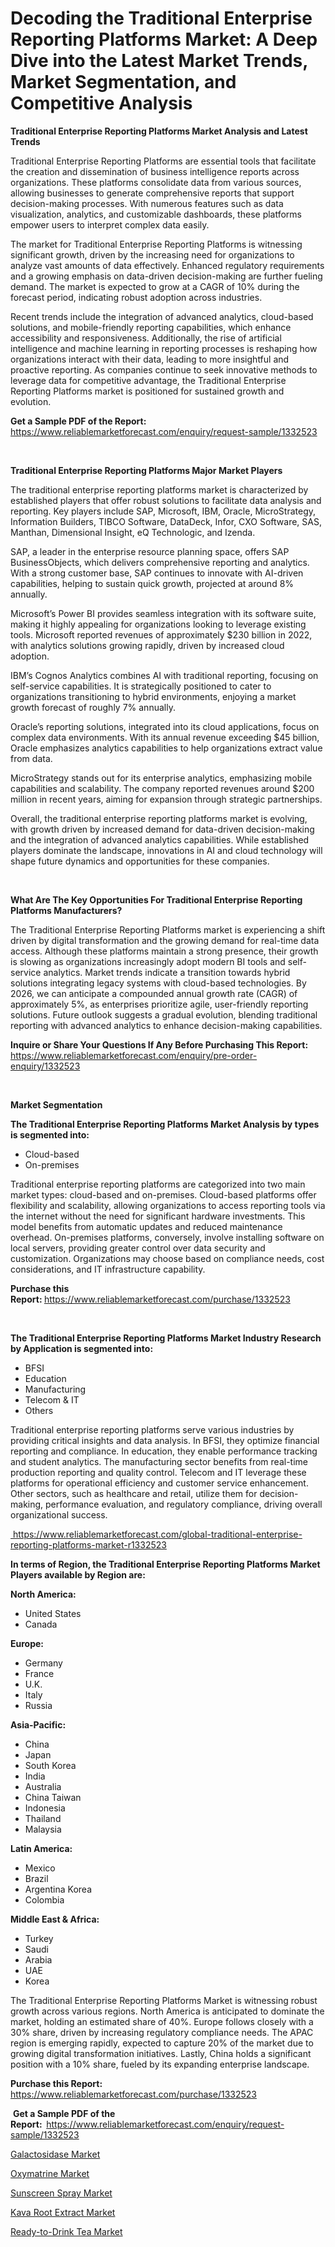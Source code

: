 <p><h1>Decoding the Traditional Enterprise Reporting Platforms Market: A Deep Dive into the Latest Market Trends, Market Segmentation, and Competitive Analysis</h1></p><p><strong>Traditional Enterprise Reporting Platforms Market Analysis and Latest Trends</strong></p>
<p><p>Traditional Enterprise Reporting Platforms are essential tools that facilitate the creation and dissemination of business intelligence reports across organizations. These platforms consolidate data from various sources, allowing businesses to generate comprehensive reports that support decision-making processes. With numerous features such as data visualization, analytics, and customizable dashboards, these platforms empower users to interpret complex data easily.</p><p>The market for Traditional Enterprise Reporting Platforms is witnessing significant growth, driven by the increasing need for organizations to analyze vast amounts of data effectively. Enhanced regulatory requirements and a growing emphasis on data-driven decision-making are further fueling demand. The market is expected to grow at a CAGR of 10% during the forecast period, indicating robust adoption across industries.</p><p>Recent trends include the integration of advanced analytics, cloud-based solutions, and mobile-friendly reporting capabilities, which enhance accessibility and responsiveness. Additionally, the rise of artificial intelligence and machine learning in reporting processes is reshaping how organizations interact with their data, leading to more insightful and proactive reporting. As companies continue to seek innovative methods to leverage data for competitive advantage, the Traditional Enterprise Reporting Platforms market is positioned for sustained growth and evolution.</p></p>
<p><strong>Get a Sample PDF of the Report:&nbsp;</strong> <a href="https://www.reliablemarketforecast.com/enquiry/request-sample/1332523?utm_campaign=1097&utm_medium=2&utm_source=Github&utm_content=ia&utm_term=11122024&utm_id=traditional-enterprise-reporting-platforms">https://www.reliablemarketforecast.com/enquiry/request-sample/1332523</a></p>
<p>&nbsp;</p>
<p><strong>Traditional Enterprise Reporting Platforms Major Market Players</strong></p>
<p><p>The traditional enterprise reporting platforms market is characterized by established players that offer robust solutions to facilitate data analysis and reporting. Key players include SAP, Microsoft, IBM, Oracle, MicroStrategy, Information Builders, TIBCO Software, DataDeck, Infor, CXO Software, SAS, Manthan, Dimensional Insight, eQ Technologic, and Izenda.</p><p>SAP, a leader in the enterprise resource planning space, offers SAP BusinessObjects, which delivers comprehensive reporting and analytics. With a strong customer base, SAP continues to innovate with AI-driven capabilities, helping to sustain quick growth, projected at around 8% annually.</p><p>Microsoft’s Power BI provides seamless integration with its software suite, making it highly appealing for organizations looking to leverage existing tools. Microsoft reported revenues of approximately $230 billion in 2022, with analytics solutions growing rapidly, driven by increased cloud adoption.</p><p>IBM’s Cognos Analytics combines AI with traditional reporting, focusing on self-service capabilities. It is strategically positioned to cater to organizations transitioning to hybrid environments, enjoying a market growth forecast of roughly 7% annually.</p><p>Oracle’s reporting solutions, integrated into its cloud applications, focus on complex data environments. With its annual revenue exceeding $45 billion, Oracle emphasizes analytics capabilities to help organizations extract value from data.</p><p>MicroStrategy stands out for its enterprise analytics, emphasizing mobile capabilities and scalability. The company reported revenues around $200 million in recent years, aiming for expansion through strategic partnerships.</p><p>Overall, the traditional enterprise reporting platforms market is evolving, with growth driven by increased demand for data-driven decision-making and the integration of advanced analytics capabilities. While established players dominate the landscape, innovations in AI and cloud technology will shape future dynamics and opportunities for these companies.</p></p>
<p>&nbsp;</p>
<p><strong>What Are The Key Opportunities For Traditional Enterprise Reporting Platforms Manufacturers?</strong></p>
<p><p>The Traditional Enterprise Reporting Platforms market is experiencing a shift driven by digital transformation and the growing demand for real-time data access. Although these platforms maintain a strong presence, their growth is slowing as organizations increasingly adopt modern BI tools and self-service analytics. Market trends indicate a transition towards hybrid solutions integrating legacy systems with cloud-based technologies. By 2026, we can anticipate a compounded annual growth rate (CAGR) of approximately 5%, as enterprises prioritize agile, user-friendly reporting solutions. Future outlook suggests a gradual evolution, blending traditional reporting with advanced analytics to enhance decision-making capabilities.</p></p>
<p><strong>Inquire or Share Your Questions If Any Before Purchasing This Report:</strong> <a href="https://www.reliablemarketforecast.com/enquiry/pre-order-enquiry/1332523?utm_campaign=1097&utm_medium=2&utm_source=Github&utm_content=ia&utm_term=11122024&utm_id=traditional-enterprise-reporting-platforms">https://www.reliablemarketforecast.com/enquiry/pre-order-enquiry/1332523</a></p>
<p>&nbsp;</p>
<p><strong>Market Segmentation</strong></p>
<p><strong>The Traditional Enterprise Reporting Platforms Market Analysis by types is segmented into:</strong></p>
<p><ul><li>Cloud-based</li><li>On-premises</li></ul></p>
<p><p>Traditional enterprise reporting platforms are categorized into two main market types: cloud-based and on-premises. Cloud-based platforms offer flexibility and scalability, allowing organizations to access reporting tools via the internet without the need for significant hardware investments. This model benefits from automatic updates and reduced maintenance overhead. On-premises platforms, conversely, involve installing software on local servers, providing greater control over data security and customization. Organizations may choose based on compliance needs, cost considerations, and IT infrastructure capability.</p></p>
<p><strong>Purchase this Report:&nbsp;</strong><a href="https://www.reliablemarketforecast.com/purchase/1332523?utm_campaign=1097&utm_medium=2&utm_source=Github&utm_content=ia&utm_term=11122024&utm_id=traditional-enterprise-reporting-platforms">https://www.reliablemarketforecast.com/purchase/1332523</a></p>
<p>&nbsp;</p>
<p><strong>The Traditional Enterprise Reporting Platforms Market Industry Research by Application is segmented into:</strong></p>
<p><ul><li>BFSI</li><li>Education</li><li>Manufacturing</li><li>Telecom & IT</li><li>Others</li></ul></p>
<p><p>Traditional enterprise reporting platforms serve various industries by providing critical insights and data analysis. In BFSI, they optimize financial reporting and compliance. In education, they enable performance tracking and student analytics. The manufacturing sector benefits from real-time production reporting and quality control. Telecom and IT leverage these platforms for operational efficiency and customer service enhancement. Other sectors, such as healthcare and retail, utilize them for decision-making, performance evaluation, and regulatory compliance, driving overall organizational success.</p></p>
<p><a href="https://www.reliablemarketforecast.com/global-traditional-enterprise-reporting-platforms-market-r1332523?utm_campaign=1097&utm_medium=2&utm_source=Github&utm_content=ia&utm_term=11122024&utm_id=traditional-enterprise-reporting-platforms">&nbsp;https://www.reliablemarketforecast.com/global-traditional-enterprise-reporting-platforms-market-r1332523</a></p>
<p><strong>In terms of Region, the Traditional Enterprise Reporting Platforms Market Players available by Region are:</strong></p>
<p>
    <p> <strong> North America: </strong>
        <ul>
            <li>United States</li>
            <li>Canada</li>
        </ul>
        </p> 
    <p> <strong> Europe: </strong>
        <ul>
            <li>Germany</li>
            <li>France</li>
            <li>U.K.</li>
            <li>Italy</li>
            <li>Russia</li>
        </ul>
        </p> 
    <p> <strong> Asia-Pacific: </strong>
        <ul>
            <li>China</li>
            <li>Japan</li>
            <li>South Korea</li>
            <li>India</li>
            <li>Australia</li>
            <li>China Taiwan</li>
            <li>Indonesia</li>
            <li>Thailand</li>
            <li>Malaysia</li>
        </ul>
        </p> 
    <p> <strong> Latin America: </strong>
        <ul>
            <li>Mexico</li>
            <li>Brazil</li>
            <li>Argentina Korea</li>
            <li>Colombia</li>
        </ul>
        </p> 
    <p> <strong> Middle East & Africa: </strong>
        <ul>
            <li>Turkey</li>
            <li>Saudi</li>
            <li>Arabia</li>
            <li>UAE</li>
            <li>Korea</li>
        </ul>
    </p>
    </p>
<p><p>The Traditional Enterprise Reporting Platforms Market is witnessing robust growth across various regions. North America is anticipated to dominate the market, holding an estimated share of 40%. Europe follows closely with a 30% share, driven by increasing regulatory compliance needs. The APAC region is emerging rapidly, expected to capture 20% of the market due to growing digital transformation initiatives. Lastly, China holds a significant position with a 10% share, fueled by its expanding enterprise landscape.</p></p>
<p><strong>Purchase this Report: </strong><a href="https://www.reliablemarketforecast.com/purchase/1332523?utm_campaign=1097&utm_medium=2&utm_source=Github&utm_content=ia&utm_term=11122024&utm_id=traditional-enterprise-reporting-platforms">https://www.reliablemarketforecast.com/purchase/1332523</a></p>
<p>&nbsp;<strong>Get a Sample PDF of the Report:&nbsp;&nbsp;</strong><a href="https://www.reliablemarketforecast.com/enquiry/request-sample/1332523?utm_campaign=1097&utm_medium=2&utm_source=Github&utm_content=ia&utm_term=11122024&utm_id=traditional-enterprise-reporting-platforms">https://www.reliablemarketforecast.com/enquiry/request-sample/1332523</a></p>
<p><strong></strong></p>
<p><p><a href="https://www.linkedin.com/pulse/global-galactosidase-market-report-2024-2031-size-share-growth-ug3gc?utm_campaign=1097&utm_medium=2&utm_source=Github&utm_content=ia&utm_term=11122024&utm_id=traditional-enterprise-reporting-platforms">Galactosidase Market</a></p><p><a href="https://www.linkedin.com/pulse/evaluating-oxymatrine-market-size-growth-potential-company-profiles-m6vbc?utm_campaign=1097&utm_medium=2&utm_source=Github&utm_content=ia&utm_term=11122024&utm_id=traditional-enterprise-reporting-platforms">Oxymatrine Market</a></p><p><a href="https://github.com/yoshih12/Market-Research-Report-List-4/blob/main/sunscreen-spray-market.md?utm_campaign=1097&utm_medium=2&utm_source=Github&utm_content=ia&utm_term=11122024&utm_id=traditional-enterprise-reporting-platforms">Sunscreen Spray Market</a></p><p><a href="https://www.linkedin.com/pulse/global-overview-kava-root-extract-market-revenue-share-player-j02pc?utm_campaign=1097&utm_medium=2&utm_source=Github&utm_content=ia&utm_term=11122024&utm_id=traditional-enterprise-reporting-platforms">Kava Root Extract Market</a></p><p><a href="https://github.com/darenph8er/Market-Research-Report-List-1/blob/main/ready-to-drink-tea-market.md?utm_campaign=1097&utm_medium=2&utm_source=Github&utm_content=ia&utm_term=11122024&utm_id=traditional-enterprise-reporting-platforms">Ready-to-Drink Tea Market</a></p></p>